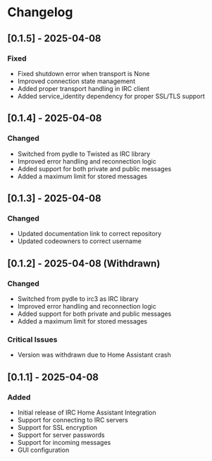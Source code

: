 # Changelog

## [0.1.5] - 2025-04-08

### Fixed
- Fixed shutdown error when transport is None
- Improved connection state management
- Added proper transport handling in IRC client
- Added service_identity dependency for proper SSL/TLS support

## [0.1.4] - 2025-04-08

### Changed
- Switched from pydle to Twisted as IRC library
- Improved error handling and reconnection logic
- Added support for both private and public messages
- Added a maximum limit for stored messages

## [0.1.3] - 2025-04-08

### Changed
- Updated documentation link to correct repository
- Updated codeowners to correct username

## [0.1.2] - 2025-04-08 (Withdrawn)

### Changed
- Switched from pydle to irc3 as IRC library
- Improved error handling and reconnection logic
- Added support for both private and public messages
- Added a maximum limit for stored messages

### Critical Issues
- Version was withdrawn due to Home Assistant crash

## [0.1.1] - 2025-04-08

### Added
- Initial release of IRC Home Assistant Integration
- Support for connecting to IRC servers
- Support for SSL encryption
- Support for server passwords
- Support for incoming messages
- GUI configuration